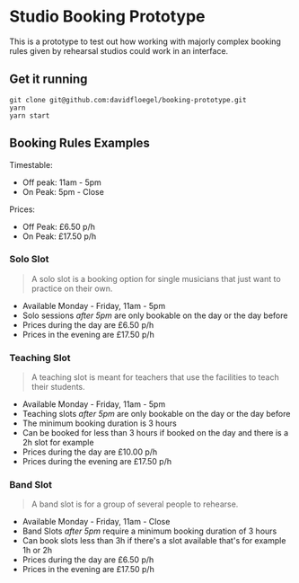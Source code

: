 # Studio Booking Prototype

This is a prototype to test out how working with majorly complex booking rules given by rehearsal
studios could work in an interface.

## Get it running

```
git clone git@github.com:davidfloegel/booking-prototype.git
yarn
yarn start
```

## Booking Rules Examples

Timestable:
- Off peak: 11am - 5pm
- On Peak: 5pm - Close

Prices:
- Off Peak: £6.50 p/h
- On Peak: £17.50 p/h

### Solo Slot

> A solo slot is a booking option for single musicians that just want to practice on their own.  

- Available Monday - Friday, 11am - 5pm
- Solo sessions *after 5pm* are only bookable on the day or the day before
- Prices during the day are £6.50 p/h
- Prices in the evening are £17.50 p/h

### Teaching Slot

> A teaching slot is meant for teachers that use the facilities to teach their students.

- Available Monday - Friday, 11am - 5pm
- Teaching slots *after 5pm* are only bookable on the day or the day before
- The minimum booking duration is 3 hours
- Can be booked for less than 3 hours if booked on the day and there is a 2h slot for example
- Prices during the day are £10.00 p/h
- Prices during the evening are £17.50 p/h

### Band Slot

> A band slot is for a group of several people to rehearse.

- Available Monday - Friday, 11am - Close
- Band Slots *after 5pm* require a minimum booking duration of 3 hours
- Can book slots less than 3h if there's a slot available that's for example 1h or 2h
- Prices during the day are £6.50 p/h
- Prices in the evening are £17.50 p/h
